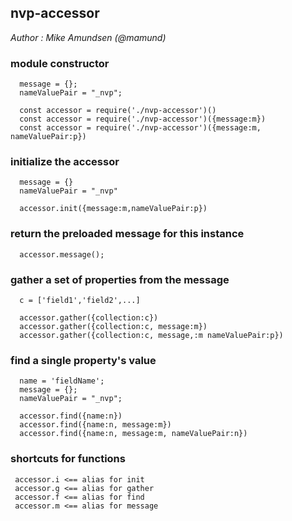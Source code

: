 ## nvp-accessor

_Author : Mike Amundsen (@mamund)_


### module constructor
```
  message = {};
  nameValuePair = "_nvp";

  const accessor = require('./nvp-accessor')()
  const accessor = require('./nvp-accessor')({message:m})
  const accessor = require('./nvp-accessor')({message:m, nameValuePair:p})
```

### initialize the accessor 
```
  message = {}
  nameValuePair = "_nvp"
 
  accessor.init({message:m,nameValuePair:p})
```
 
### return the preloaded message for this instance
```
  accessor.message();
```
 
### gather a set of properties from the message
```
  c = ['field1','field2',...] 
   
  accessor.gather({collection:c})
  accessor.gather({collection:c, message:m})
  accessor.gather({collection:c, message,:m nameValuePair:p})
```
 
### find a single property's value
```
  name = 'fieldName';
  message = {};
  nameValuePair = "_nvp";
   
  accessor.find({name:n})
  accessor.find({name:n, message:m})
  accessor.find({name:n, message:m, nameValuePair:n})
```
 
### shortcuts for functions
``` 
 accessor.i <== alias for init
 accessor.g <== alias for gather
 accessor.f <== alias for find
 accessor.m <== alias for message
```

